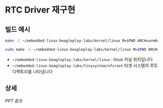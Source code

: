 # RTC Driver 재구현

## 빌드 예시

```bash
make -C ~/embedded-linux-beagleplay-labs/kernel/linux M=$PWD ARCH=arm64 CROSS_COMPILE=aarch64-linux-

sudo make -C ~/embedded-linux-beagleplay-labs/kernel/linux M=$PWD ARCH=arm64 CROSS_COMPILE=aarch64-linux- INSTALL_MOD_PATH=$HOME/embedded-linux-beagleplay-labs/tinysystem/nfsroot modules_install
```

- `~/embedded-linux-beagleplay-labs/kernel/linux` : linux 커널 위치입니다
- `~/embedded-linux-beagleplay-labs/tinysystem/nfsroot`  타겟 시스템의 루트디렉토리를 나타냅니다


## 상세

*PPT 참조*
